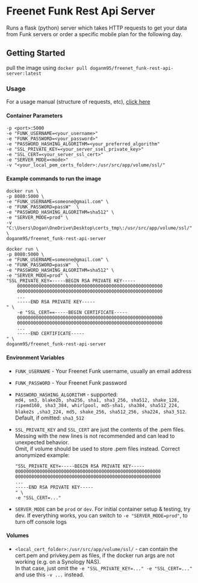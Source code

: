 # Freenet Funk Rest Api Server

Runs a flask (python) server which takes HTTP requests to get your data from Funk servers or order a specific mobile plan for the following day.

## Getting Started

pull the image using `docker pull doganm95/freenet_funk-rest-api-server:latest`

### Usage

For a usage manual (structure of requests, etc), [click here](https://github.com/DoganM95/Freenet_Funk-rest-api-server#requests)

#### Container Parameters

`-p <port>:5000`  
`-e "FUNK_USERNAME=<your_username>"`  
`-e "FUNK_PASSWORD=<your_password>"`  
`-e "PASSWORD_HASHING_ALGORITHM=<your_preferred_algorithm"`  
`-e "SSL_PRIVATE_KEY=<your_server_ssel_private_key>"`  
`-e "SSL_CERT=<your_server_ssl_cert>"`  
`-e "SERVER_MODE=<mode>"`  
`-v "<your_local_pem_certs_folder>:/usr/src/app/volume/ssl/"`  
  
#### Example commands to run the image

```shell
docker run \
-p 8080:5000 \
-e "FUNK_USERNAME=someone@gmail.com" \
-e "FUNK_PASSWORD=passW"  \
-e "PASSWORD_HASHING_ALGORITHM=sha512" \
-e "SERVER_MODE=prod" \
-v "C:\Users\Dogan\OneDrive\Desktop\certs_tmp\:/usr/src/app/volume/ssl/" \
doganm95/freenet_funk-rest-api-server
```

```shell
docker run \
-p 8080:5000 \
-e "FUNK_USERNAME=someone@gmail.com" \
-e "FUNK_PASSWORD=passW"  \
-e "PASSWORD_HASHING_ALGORITHM=sha512" \
-e "SERVER_MODE=prod" \
"SSL_PRIVATE_KEY=-----BEGIN RSA PRIVATE KEY-----  
    000000000000000000000000000000000000000000000000000000  
    000000000000000000000000000000000000000000000000000000
    ...
    -----END RSA PRIVATE KEY-----
" \
    -e "SSL_CERT==-----BEGIN CERTIFICATE-----  
    000000000000000000000000000000000000000000000000000000  
    000000000000000000000000000000000000000000000000000000
    ...
    -----END CERTIFICATE-----
" \
doganm95/freenet_funk-rest-api-server
```

#### Environment Variables

- `FUNK_USERNAME` - Your Freenet Funk username, usually an email address
- `FUNK_PASSWORD` - Your Freenet Funk password
- `PASSWORD_HASHING_ALGORITHM` - supported:  
    `md4, sm3, blake2b, sha256, sha1, sha3_256, sha512, shake_128, ripemd160, sha3_384, whirlpool, md5-sha1, sha384, sha512_224, blake2s ,sha3_224, md5, shake_256, sha512_256, sha224, sha3_512`.  
    Default, if omitted: `sha3_512`
- `SSL_PRIVATE_KEY` and  `SSL_CERT` are just the contents of the .pem files. Messing with the new lines is not recommended and can lead to unexpected behavior.  
Omit, if volume should be used to store .pem files instead. Correct anonymized example:

    ```shell
    "SSL_PRIVATE_KEY=-----BEGIN RSA PRIVATE KEY-----  
    000000000000000000000000000000000000000000000000000000  
    000000000000000000000000000000000000000000000000000000
    ...
    -----END RSA PRIVATE KEY-----
    " \
    -e "SSL_CERT=..."
    ```

- `SERVER_MODE` can be `prod` or `dev`. For initial container setup & testing, try dev. If everything works, you can switch to `-e "SERVER_MODE=prod"`, to turn off console logs

#### Volumes
- `<local_cert_folder>:/usr/src/app/volume/ssl/` - can contain the cert.pem and privkey.pem as files, if the docker run args are not working (e.g. on a Synology NAS).  
In that case, just omit the `-e "SSL_PRIVATE_KEY=..." -e "SSL_CERT=..."` and use this `-v ...` instead.
